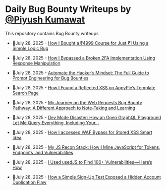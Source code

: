 # Daily Bug Bounty Writeups by [@Piyush Kumawat](https://twitter.com/piyush_supiy) 
This repository contains Bug Bounty writeups

<!-- BLOG-POST-LIST:START -->
 - 💯July 28, 2025 - [How I Bought a ₹4999 Course for Just ₹1 Using a Simple Logic Bug](https://anupamas02.medium.com/how-i-bought-a-4999-course-for-just-1-using-a-simple-logic-bug-111fecbe21c0?source=rss------bug_bounty-5) 

 - 💯July 28, 2025 - [How I Bypassed a Broken 2FA Implementation Using Response Manipulation](https://anupamas02.medium.com/how-i-bypassed-a-broken-2fa-implementation-using-response-manipulation-440aa03c8e6d?source=rss------bug_bounty-5) 

 - 💯July 28, 2025 - [Automate the Hacker’s Mindset: The Full Guide to Prompt Engineering for Bug Bounties](https://medium.com/meetcyber/automate-the-hackers-mindset-the-full-guide-to-prompt-engineering-for-bug-bounties-414331239987?source=rss------bug_bounty-5) 

 - 💯July 28, 2025 - [How I Found a Reflected XSS on AppyPie’s Template Search Page](https://anupamas02.medium.com/how-i-found-a-reflected-xss-on-appypies-template-search-page-7ddf3516d3f7?source=rss------bug_bounty-5) 

 - 💯July 28, 2025 - [My Journey on the Web Requests Bug Bounty Pathway: A Different Approach to Note-Taking and Learning](https://medium.com/@noblemutoko/my-journey-on-the-web-requests-bug-bounty-pathway-a-different-approach-to-note-taking-and-learning-e7e335784fa1?source=rss------bug_bounty-5) 

 - 💯July 28, 2025 - [Dev Mode Disaster: How an Open GraphQL Playground Let Me Query Everything, Including Your…](https://infosecwriteups.com/dev-mode-disaster-how-an-open-graphql-playground-let-me-query-everything-including-your-c2496948b162?source=rss------bug_bounty-5) 

 - 💯July 28, 2025 - [How I accessed WAF Bypass for Stored XSS Smart Idea](https://medium.com/@yossefmohamedsalah2001/how-i-accessed-waf-bypass-for-stored-xss-smart-idea-708082fcfa79?source=rss------bug_bounty-5) 

 - 💯July 28, 2025 - [My JS Recon Stack: How I Mine JavaScript for Tokens, Endpoints, and Vulnerabilities](https://javascript.plainenglish.io/my-js-recon-stack-how-i-mine-javascript-for-tokens-endpoints-and-vulnerabilities-d9692f650474?source=rss------bug_bounty-5) 

 - 💯July 28, 2025 - [I Used usedJS to Find 100+ Vulnerabilities — Here’s How](https://javascript.plainenglish.io/i-used-usedjs-to-find-100-vulnerabilities-heres-how-4c510fdb1f63?source=rss------bug_bounty-5) 

 - 💯July 28, 2025 - [How a Simple Sign-Up Test Exposed a Hidden Account Duplication Flaw](https://osintteam.blog/how-a-simple-sign-up-test-exposed-a-hidden-account-duplication-flaw-58f97c99a1de?source=rss------bug_bounty-5) 
<!-- BLOG-POST-LIST:END -->

